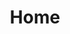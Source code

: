 ---
home: true
title: Home
heroImage: https://vuejs.press/images/hero.png
actions:
  - text: Wiki
    link: /wiki/
    type: primary
  - text: Github
    link: https://github.com/pzjpzjpzj
    type: secondary
features:
  - title: Guides
    details: Step-by-step tech tutorials made simple.
  - title: Clarity
    details: No jargon, just straight tech knowledge.
  - title: Access
    details: Learn anytime, anywhere on any device.
footer: MIT Licensed | Copyright © PZJ
---